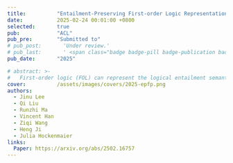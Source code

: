```yaml
---
title:          "Entailment-Preserving First-order Logic Representations in Natural Language Entailment"
date:           2025-02-24 00:01:00 +0800
selected:       true
pub:            "ACL"
pub_pre:        "Submitted to"
# pub_post:       'Under review.'
# pub_last:       ' <span class="badge badge-pill badge-publication badge-success">Spotlight</span>'
pub_date:       "2025"

# abstract: >-
#   First-order logic (FOL) can represent the logical entailment semantics of natural language (NL) sentences, but determining natural language entailment using FOL remains a challenge. To address this, we propose the Entailment-Preserving FOL representations (EPF) task and introduce reference-free evaluation metrics for EPF, the Entailment-Preserving Rate (EPR) family. In EPF, one should generate FOL representations from multi-premise natural language entailment data (e.g. EntailmentBank) so that the automatic prover's result preserves the entailment labels. Experiments show that existing methods for NL-to-FOL translation struggle in EPF. To this extent, we propose a training method specialized for the task, iterative learning-to-rank, which directly optimizes the model's EPR score through a novel scoring function and a learning-to-rank objective. Our method achieves a 1.8-2.7% improvement in EPR and a 17.4-20.6% increase in EPR@16 compared to diverse baselines in three datasets. Further analyses reveal that iterative learning-to-rank effectively suppresses the arbitrariness of FOL representation by reducing the diversity of predicate signatures, and maintains strong performance across diverse inference types and out-of-domain data.
cover:          /assets/images/covers/2025-epfp.png
authors:
  - Jinu Lee
  - Qi Liu
  - Runzhi Ma
  - Vincent Han
  - Ziqi Wang
  - Heng Ji
  - Julia Hockenmaier
links:
  Paper: https://arxiv.org/abs/2502.16757
---
```

